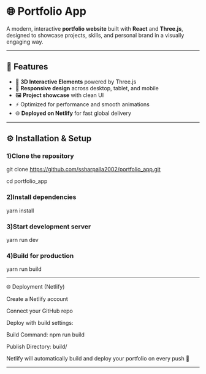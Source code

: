 # 🌐 Portfolio App

A modern, interactive **portfolio website** built with **React** and **Three.js**, designed to showcase projects, skills, and personal brand in a visually engaging way.  

---

## 🚀 Features

- 🎨 **3D Interactive Elements** powered by Three.js  
- 📱 **Responsive design** across desktop, tablet, and mobile  
- 🖼️ **Project showcase** with clean UI  
- ⚡ Optimized for performance and smooth animations  
- 🌐 **Deployed on Netlify** for fast global delivery

---
## ⚙️ Installation & Setup

### 1)Clone the repository

   git clone https://github.com/ssharpalla2002/portfolio_app.git
   
   cd portfolio_app

### 2)Install dependencies

yarn install


### 3)Start development server

yarn run dev


### 4)Build for production

yarn run build

---

🌐 Deployment (Netlify)

Create a Netlify
 account

Connect your GitHub repo

Deploy with build settings:

Build Command: npm run build

Publish Directory: build/

Netlify will automatically build and deploy your portfolio on every push 🚀

---
